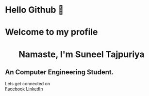 
# Hello Github 👋

# Welcome to my profile

# <center>Namaste, I'm Suneel Tajpuriya</center>

## An Computer Engineering Student.

Lets get connected on  
[Facebook](https://facebook.com/tajpuriyasuneel)
[LinkedIn](https://linkedin.com/in/tajpuriyasuneel)


<!--
**tajpuriyasuneel/tajpuriyasuneel** is a ✨ _special_ ✨ repository because its `README.md` (this file) appears on your GitHub profile.

Here are some ideas to get you started:

- 🔭 I’m currently working on ...
- 🌱 I’m currently learning ...
- 👯 I’m looking to collaborate on ...
- 🤔 I’m looking for help with ...
- 💬 Ask me about ...
- 📫 How to reach me: ...
- 😄 Pronouns: ...
- ⚡ Fun fact: ...
-->
